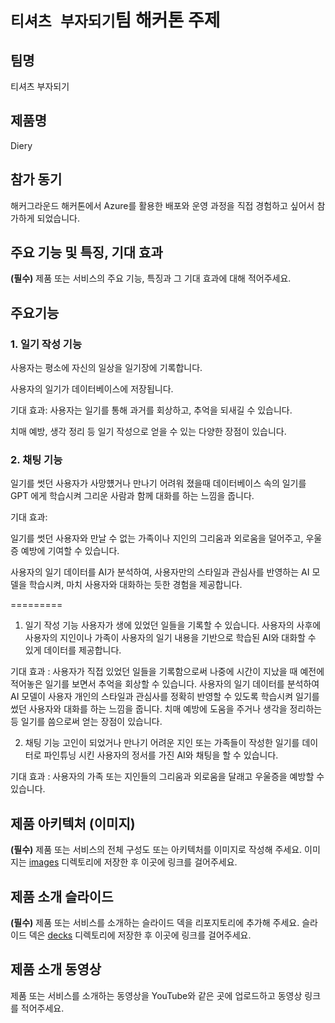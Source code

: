 # `티셔츠 부자되기`팀 해커톤 주제

## 팀명

티셔츠 부자되기

## 제품명

Diery

## 참가 동기

해커그라운드 해커톤에서 Azure를 활용한 배포와 운영 과정을 직접 경험하고 싶어서 참가하게 되었습니다.

## 주요 기능 및 특징, 기대 효과

**(필수)** 제품 또는 서비스의 주요 기능, 특징과 그 기대 효과에 대해 적어주세요.

## 주요기능 

### 1. 일기 작성 기능

사용자는 평소에 자신의 일상을 일기장에 기록합니다.

사용자의 일기가 데이터베이스에 저장됩니다.


기대 효과:
사용자는 일기를 통해 과거를 회상하고, 추억을 되새길 수 있습니다.



치매 예방, 생각 정리 등 일기 작성으로 얻을 수 있는 다양한 장점이 있습니다.


### 2. 채팅 기능
   
일기를 썻던 사용자가 사망헀거나 만나기 어려워 졌을때 데이터베이스 속의 일기를 GPT 에게 학습시켜 그리운 사람과 함께 대화를 하는 느낌을 줍니다.

기대 효과:

일기를 썻던 사용자와 만날 수 없는 가족이나 지인의 그리움과 외로움을 덜어주고, 우울증 예방에 기여할 수 있습니다.

사용자의 일기 데이터를 AI가 분석하여, 사용자만의 스타일과 관심사를 반영하는 AI 모델을 학습시켜, 마치 사용자와 대화하는 듯한 경험을 제공합니다.

=========

1. 일기 작성 기능
사용자가 생에 있었던 일들을 기록할 수 있습니다.
사용자의 사후에 사용자의 지인이나 가족이 사용자의 일기 내용을 기반으로 학습된 AI와 대화할 수 있게 데이터를 제공합니다.

기대 효과 :
사용자가 직접 있었던 일들을 기록함으로써 나중에 시간이 지났을 때 예전에 적어놓은 일기를 보면서 추억을 회상할 수 있습니다.
사용자의 일기 데이터를 분석하여 AI 모델이 사용자 개인의 스타일과 관심사를 정확히 반영할 수 있도록 학습시켜 일기를 썼던 사용자와 대화를 하는 느낌을 줍니다.
치매 예방에 도움을 주거나 생각을 정리하는 등 일기를 씀으로써 얻는 장점이 있습니다.

2. 채팅 기능
고인이 되었거나 만나기 어려운 지인 또는 가족들이 작성한 일기를 데이터로 파인튜닝 시킨 사용자의 정서를 가진 AI와 채팅을 할 수 있습니다.

기대 효과 :
사용자의 가족 또는 지인들의 그리움과 외로움을 달래고 우울증을 예방할 수 있습니다.

## 제품 아키텍처 (이미지)

**(필수)** 제품 또는 서비스의 전체 구성도 또는 아키텍처를 이미지로 작성해 주세요. 이미지는 [images](./images) 디렉토리에 저장한 후 이곳에 링크를 걸어주세요.

## 제품 소개 슬라이드

**(필수)** 제품 또는 서비스를 소개하는 슬라이드 덱을 리포지토리에 추가해 주세요. 슬라이드 덱은 [decks](./decks) 디렉토리에 저장한 후 이곳에 링크를 걸어주세요.

## 제품 소개 동영상

제품 또는 서비스를 소개하는 동영상을 YouTube와 같은 곳에 업로드하고 동영상 링크를 적어주세요.
